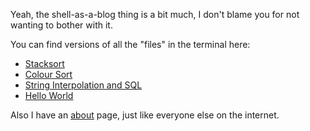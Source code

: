 Yeah, the shell-as-a-blog thing is a bit much, I don't blame you for not wanting to bother with it.

You can find versions of all the "files" in the terminal here:

- [Stacksort](blog/stacksort.html)
- [Colour Sort](blog/colour-sort.html)
- [String Interpolation and SQL](blog/string-interpolation-and-sql.html)
- [Hello World](blog/hello-world.html)

Also I have an [about](/about.html) page, just like everyone else on the internet.
